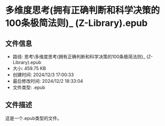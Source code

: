 ﻿# 多维度思考(拥有正确判断和科学决策的100条极简法则)_ (Z-Library).epub

## 文件信息
- 路径: 思考\多维度思考(拥有正确判断和科学决策的100条极简法则)_ (Z-Library).epub
- 大小: 459.75 KB
- 创建时间: 2024/12/3 17:00:33
- 最后修改时间: 2024/12/2 18:33:04
- 文件类型: .epub

## 文件描述
这是一个.epub类型的文件。


